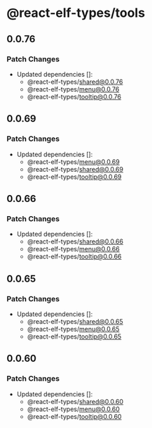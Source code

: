 # @react-elf-types/tools

## 0.0.76

### Patch Changes

- Updated dependencies []:
  - @react-elf-types/shared@0.0.76
  - @react-elf-types/menu@0.0.76
  - @react-elf-types/tooltip@0.0.76

## 0.0.69

### Patch Changes

- Updated dependencies []:
  - @react-elf-types/menu@0.0.69
  - @react-elf-types/shared@0.0.69
  - @react-elf-types/tooltip@0.0.69

## 0.0.66

### Patch Changes

- Updated dependencies []:
  - @react-elf-types/shared@0.0.66
  - @react-elf-types/menu@0.0.66
  - @react-elf-types/tooltip@0.0.66

## 0.0.65

### Patch Changes

- Updated dependencies []:
  - @react-elf-types/shared@0.0.65
  - @react-elf-types/menu@0.0.65
  - @react-elf-types/tooltip@0.0.65

## 0.0.60

### Patch Changes

- Updated dependencies []:
  - @react-elf-types/shared@0.0.60
  - @react-elf-types/menu@0.0.60
  - @react-elf-types/tooltip@0.0.60
